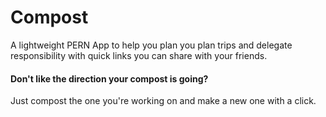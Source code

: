 # Compost
A lightweight PERN App to help you plan you plan trips and delegate responsibility with quick links you can share with your friends.

#### Don't like the direction your compost is going?
Just compost the one you're working on and make a new one with a click.

